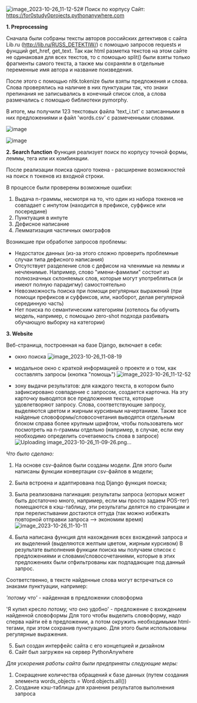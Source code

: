 ![image_2023-10-26_11-12-52](https://github.com/s-alyona-a/NLP_3d_course_project/assets/90269742/6cfdbb2a-7dd9-4b34-a0ec-9955b5e6f296)# Поиск по корпусу
Сайт: https://for0study0projects.pythonanywhere.com

**1. Preprocessing**
   
   Сначала были собраны тексты авторов российских детективов с сайта Lib.ru (http://lib.ru/RUSS_DETEKTIW/) с помощью запросов requests и фунцций get_href, get_text. Так как html разметка текстов на этом сайте не одинаковая для всех текстов, то с помощью split() были взяты только фрагменты самого текста, а также мы сохраняли в отдельные переменные имя автора и название поизведения.
   
   После этого с помощью nltk.tokenize были взяты предложения и слова. Слова проверялись на наличие в них пунктуации так, что знаки препинания не записывались в конечный список слов, а слова размечались с помощью библиотеки pymorphy.

   В итоге, мы получили 123 текстовых файла 'text_i.txt' с записанными в них предложениями и файл 'words.csv' с размеченными словами.

   ![image](https://github.com/s-alyona-a/NLP_3d_course_project/assets/90251910/1bcd36f3-d737-4a22-850b-c3441a2e33c0)
   
   ![image](https://github.com/s-alyona-a/NLP_3d_course_project/assets/90251910/fc15849e-623e-43f6-a792-f7dc90d9fe9b)

**2. Search function**
Функция реализует поиск по корпусу точной формы, леммы, тега или их комбинации. 

После реализации поиска одного токена - расширение возможностей на поиск n токенов из входной строки.

В процессе были проверены возможные ошибки: 
1. Выдача n-граммы, несмотря на то, что один из набора токенов не совпадает с инпутом (находится в префиксе, суффиксе или посередине)
2. Пунктуация в инпуте
3. Дефисное написание
4. Лемматизация частичных омографов

Возникшие при обработке запросов проблемы:
- Недостаток данных (из-за этого сложно проверить проблемные случаи типа дефисного написания)
- Отсутствует разделение слов с дефисом на членимые на леммы и нечленимые. Например, слово "имени-фамилии" состоит из полнозначных склоняемых слов, которые могут употребляться (и имеют полную парадигму) самостоятельно
- Невозможность поиска при помощи регулярных выражений (при помощи префиксов и суффиксов, или, наоборот, делая регулярной серединную часть)
- Нет поиска по семантическим категориям (хотелось бы обучить модель, например, с помощью zero-shot подхода разбивать обучающую выборку на категории)

**3. Website**

Веб-страница, построенная на базе Django, включает в себя:
- окно поиска
![image_2023-10-26_11-08-19](https://github.com/s-alyona-a/NLP_3d_course_project/assets/90269742/d22ac091-4054-4743-8cd5-21a5252dab73)

- модальное окно с краткой информацией о проекте и о том, как составлять запросы (кнопка "помощь")
![image_2023-10-26_11-12-52](https://github.com/s-alyona-a/NLP_3d_course_project/assets/90269742/ea88fcea-b1fe-49ec-8c91-a4dfae295a30)

- зону выдачи результатов: для каждого текста, в котором было зафиксировано совпадение с запросом, создается карточка. На эту карточку выводятся все предложения текста, которые удовлетворяют запросу. Слова, соответствующие запросу, выделяются цветом и жирным курсивным начертанием. Также все найденые словоформы/словосочетания выводятся отдельным блоком справа более крупным шрифтом, чтобы пользователь мог посмотреть на n-граммы отдельно (например, в случае, если ему необходимо определить сочетаемость слова в запросе)
![Uploading image_2023-10-26_11-09-26.png…]()

*Что было сделано:*
1) На основе csv-файлов были созданы модели. Для этого были написаны функции конвертации csv-файлов в модели;
2) Была встроена и адаптирована под Django функция поиска;
3) Была реализована пагинация: результаты запроса (которых может быть достаточно много, например, если мы просто задаем POS-тег) помещаются в кэш-таблицу, эти результаты делятся по страницам и при перелистывании достаются оттуда (так можно избежать повторной отправки запроса —> экономим время) ![image_2023-10-26_11-10-11](https://github.com/s-alyona-a/NLP_3d_course_project/assets/90269742/543da80c-69f8-4718-94fa-11d954e9fe11)

4) Была написана функция для нахождения всех вхождений запроса и их выделений (выделяются желтым цветом, жирным курсивом)
В результате выполнения функции поиска мы получаем список с предложениями и словами/словосочетаниями, которые в этих предложениях были отфильтрованы как подпадающие под данный запрос.

Соответственно, в тексте найденные слова могут встречаться со знаками пунктуации, например:

*'потому что'* - найденная в предложении словоформа

'Я купил кресло *потому, что* оно удобно'  - предложение с вхождением найденной словоформы
Для того чтобы выделить словоформу, надо сперва найти её в предложении, а потом окружить необходимыми html-тегами, при этом сохранив пунктуацию. Для этого были использованы регулярные выражения.

5) Был создан интерфейс сайта с его концепцией и дизайном
6) Сайт был загружен на сервер PythonAnywhere

*Для ускорения работы сайта были предприняты следующие меры:*
1) Сокращение количества обращений к базе данных (путем создания элемента words_objects = Word.objects.all())
2) Создание кэш-таблицы для хранения результатов выполнения запроса
